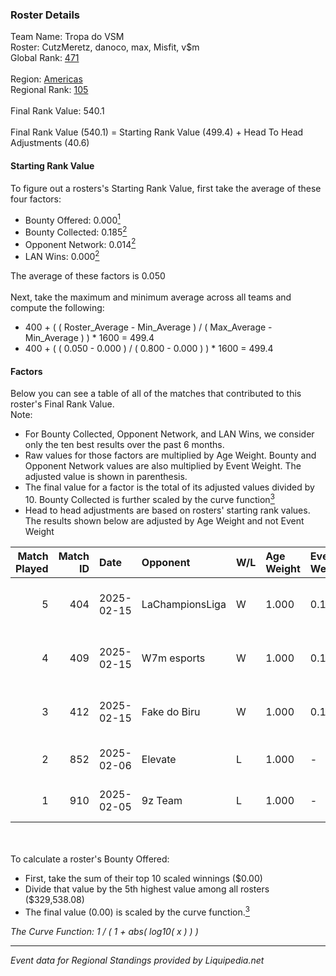 ### Roster Details<br />
Team Name: Tropa do VSM<br />
Roster: CutzMeretz, danoco, max, Misfit, v$m<br />
Global Rank: [471](../standings_global.md)<br />
<br />
Region: [Americas]( ../standings_americas.md)<br />
Regional Rank: [105]( ../standings_americas.md)<br />
<br />
Final Rank Value:  540.1<br />
<br />
Final Rank Value (540.1) = Starting Rank Value (499.4) + Head To Head Adjustments (40.6)<br />

#### Starting Rank Value<br />
To figure out a rosters's Starting Rank Value, first take the average of these four factors:<br />
- Bounty Offered: 0.000[<sup>1</sup>](#table2)
- Bounty Collected: 0.185[<sup>2</sup>](#table1)
- Opponent Network: 0.014[<sup>2</sup>](#table1)
- LAN Wins: 0.000[<sup>2</sup>](#table1)

The average of these factors is 0.050<br />
<br />
Next, take the maximum and minimum average across all teams and compute the following:<br />
- 400 + ( ( Roster_Average - Min_Average ) / ( Max_Average - Min_Average ) ) * 1600 = 499.4
- 400 + ( ( 0.050 - 0.000 ) / ( 0.800 - 0.000 ) ) * 1600 = 499.4


#### Factors<br />
Below you can see a table of all of the matches that contributed to this roster's Final Rank Value.<br />
Note:<br />

- For Bounty Collected, Opponent Network, and LAN Wins, we consider only the ten best results over the past 6 months.
- Raw values for those factors are multiplied by Age Weight. Bounty and Opponent Network values are also multiplied by Event Weight. The adjusted value is shown in parenthesis.
- The final value for a factor is the total of its adjusted values divided by 10. Bounty Collected is further scaled by the curve function[<sup>3</sup>](#curveFunction)
- Head to head adjustments are based on rosters' starting rank values. The results shown below are adjusted by Age Weight and not Event Weight
<span id="table1"></span><br />


| Match Played | Match ID | Date       | Opponent        | W/L | Age Weight | Event Weight | Bounty Collected | Opponent Network | LAN Wins  | H2H Adj. | Roster                               |
| -: | -: | :- | :- | :- | :- | :- | :- | :- | :- | -: | :- |
|            5 |      404 | 2025-02-15 | LaChampionsLiga | W   | 1.000      | 0.143        | 0.003 (0.000)    | 0.440 (0.063)    | 0 (0.000) |    20.63 | CutzMeretz, danoco, max, Misfit, v$m |
|            4 |      409 | 2025-02-15 | W7m esports     | W   | 1.000      | 0.143        | 0.000 (0.000)    | 0.234 (0.033)    | 0 (0.000) |    16.12 | CutzMeretz, danoco, max, Misfit, v$m |
|            3 |      412 | 2025-02-15 | Fake do Biru    | W   | 1.000      | 0.143        | 0.000 (0.000)    | 0.292 (0.042)    | 0 (0.000) |    20.81 | CutzMeretz, danoco, max, Misfit, v$m |
|            2 |      852 | 2025-02-06 | Elevate         | L   | 1.000      | -            | -                | -                | -         |   -11.96 | CutzMeretz, farias, max, Misfit, v$m |
|            1 |      910 | 2025-02-05 | 9z Team         | L   | 1.000      | -            | -                | -                | -         |    -4.96 | CutzMeretz, farias, max, Misfit, v$m |

<br />
<span id="table2"></span><br />
To calculate a roster's Bounty Offered:<br />

- First, take the sum of their top 10 scaled winnings ($0.00)
- Divide that value by the 5th highest value among all rosters ($329,538.08)
- The final value (0.00) is scaled by the curve function.[<sup>3</sup>](#curveFunction)

<span id="curveFunction"></span>_The Curve Function: 1 / ( 1 + abs( log10( x ) ) )_<br />

---
_Event data for Regional Standings provided by Liquipedia.net_<br />
